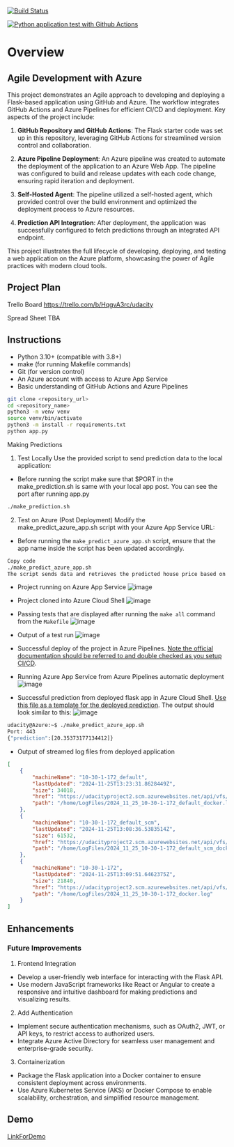 [![Build Status](https://dev.azure.com/odluser270065/udacity_project/_apis/build/status%2Fokayenis.udacity_project?branchName=main)](https://dev.azure.com/odluser270065/udacity_project/_build/latest?definitionId=2&branchName=main)

[![Python application test with Github Actions](https://github.com/okayenis/udacity_project/actions/workflows/pythonapp.yml/badge.svg)](https://github.com/okayenis/udacity_project/actions/workflows/pythonapp.yml)

# Overview

## Agile Development with Azure

This project demonstrates an Agile approach to developing and deploying a Flask-based application using GitHub and Azure. The workflow integrates GitHub Actions and Azure Pipelines for efficient CI/CD and deployment. Key aspects of the project include:

1. **GitHub Repository and GitHub Actions**: The Flask starter code was set up in this repository, leveraging GitHub Actions for streamlined version control and collaboration.
   
2. **Azure Pipeline Deployment**: An Azure pipeline was created to automate the deployment of the application to an Azure Web App. The pipeline was configured to build and release updates with each code change, ensuring rapid iteration and deployment.

3. **Self-Hosted Agent**: The pipeline utilized a self-hosted agent, which provided control over the build environment and optimized the deployment process to Azure resources.

4. **Prediction API Integration**: After deployment, the application was successfully configured to fetch predictions through an integrated API endpoint.

This project illustrates the full lifecycle of developing, deploying, and testing a web application on the Azure platform, showcasing the power of Agile practices with modern cloud tools.

## Project Plan

Trello Board
https://trello.com/b/HqgvA3rc/udacity

Spread Sheet TBA

## Instructions

* Python 3.10+ (compatible with 3.8+)
* make (for running Makefile commands)
* Git (for version control)
* An Azure account with access to Azure App Service
* Basic understanding of GitHub Actions and Azure Pipelines

```bash
git clone <repository_url>
cd <repository_name>
python3 -m venv venv
source venv/bin/activate
python3 -m install -r requirements.txt
python app.py
```

Making Predictions
1. Test Locally
Use the provided script to send prediction data to the local application:
- Before running the script make sure that $PORT in the make_prediction.sh is same with your local app post. You can see the port after running app.py
```bash
./make_prediction.sh
```
2. Test on Azure (Post Deployment)
Modify the make_predict_azure_app.sh script with your Azure App Service URL:
- Before running the `make_predict_azure_app.sh` script, ensure that the app name inside the script has been updated accordingly.
 
```bash
Copy code
./make_predict_azure_app.sh
The script sends data and retrieves the predicted house price based on the model.
```

* Project running on Azure App Service
![image](https://github.com/user-attachments/assets/8cf67fc2-5d88-4c65-a3ca-6c542094882d)

* Project cloned into Azure Cloud Shell
![image](https://github.com/user-attachments/assets/7892c448-0f42-497c-90d0-aaca110ec70a)

* Passing tests that are displayed after running the `make all` command from the `Makefile`
![image](https://github.com/user-attachments/assets/aed16d5b-b0ae-4bac-8bbd-94311f519ca1)

* Output of a test run
![image](https://github.com/user-attachments/assets/1eb0ce8f-2aa5-4b90-93b4-b7061b3a08a9)

* Successful deploy of the project in Azure Pipelines.  [Note the official documentation should be referred to and double checked as you setup CI/CD](https://docs.microsoft.com/en-us/azure/devops/pipelines/ecosystems/python-webapp?view=azure-devops).

* Running Azure App Service from Azure Pipelines automatic deployment
![image](https://github.com/user-attachments/assets/bab22867-7ea5-4c52-9212-7d15f50fe9bc)

* Successful prediction from deployed flask app in Azure Cloud Shell.  [Use this file as a template for the deployed prediction](https://github.com/udacity/nd082-Azure-Cloud-DevOps-Starter-Code/blob/master/C2-AgileDevelopmentwithAzure/project/starter_files/flask-sklearn/make_predict_azure_app.sh).
The output should look similar to this:
![image](https://github.com/user-attachments/assets/ab38f4f0-cc2b-4c5b-84cb-20b61f8be4c9)

```bash
udacity@Azure:~$ ./make_predict_azure_app.sh
Port: 443
{"prediction":[20.35373177134412]}
```

* Output of streamed log files from deployed application

```json
[
    {
        "machineName": "10-30-1-172_default",
        "lastUpdated": "2024-11-25T13:23:31.8628449Z",
        "size": 34018,
        "href": "https://udacityproject2.scm.azurewebsites.net/api/vfs/LogFiles/2024_11_25_10-30-1-172_default_docker.log",
        "path": "/home/LogFiles/2024_11_25_10-30-1-172_default_docker.log"
    },
    {
        "machineName": "10-30-1-172_default_scm",
        "lastUpdated": "2024-11-25T13:08:36.5383514Z",
        "size": 61532,
        "href": "https://udacityproject2.scm.azurewebsites.net/api/vfs/LogFiles/2024_11_25_10-30-1-172_default_scm_docker.log",
        "path": "/home/LogFiles/2024_11_25_10-30-1-172_default_scm_docker.log"
    },
    {
        "machineName": "10-30-1-172",
        "lastUpdated": "2024-11-25T13:09:51.6462375Z",
        "size": 21840,
        "href": "https://udacityproject2.scm.azurewebsites.net/api/vfs/LogFiles/2024_11_25_10-30-1-172_docker.log",
        "path": "/home/LogFiles/2024_11_25_10-30-1-172_docker.log"
    }
]
```

## Enhancements

### Future Improvements

1. Frontend Integration

* Develop a user-friendly web interface for interacting with the Flask API.
* Use modern JavaScript frameworks like React or Angular to create a responsive and intuitive dashboard for making predictions and visualizing results.

2. Add Authentication

* Implement secure authentication mechanisms, such as OAuth2, JWT, or API keys, to restrict access to authorized users.
* Integrate Azure Active Directory for seamless user management and enterprise-grade security.

3. Containerization

* Package the Flask application into a Docker container to ensure consistent deployment across environments.
* Use Azure Kubernetes Service (AKS) or Docker Compose to enable scalability, orchestration, and simplified resource management.

## Demo 

[LinkForDemo](https://youtu.be/wZAET3v3C14)
